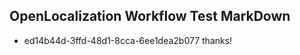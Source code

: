 ## OpenLocalization Workflow Test MarkDown
* ed14b44d-3ffd-48d1-8cca-6ee1dea2b077 
thanks!<!--HONumber=Mar16_HO1-->
